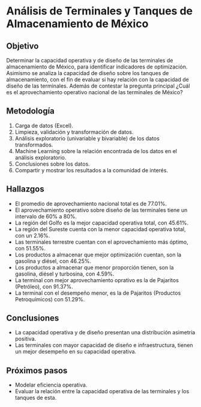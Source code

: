 # Análisis de Terminales y Tanques de Almacenamiento de México

## Objetivo

Determinar la capacidad operativa y de diseño de las terminales de almacenamiento de México, para identificar indicadores de optimización.
Asimismo se analiza la capacidad de diseño sobre los tanques de almacenamiento, con el fin de evaluar si hay relación con la capacidad de diseño de las terminales. Además de contestar la pregunta principal ¿Cuál es el aprovechamiento operativo nacional de las terminales de México?

## Metodología

1. Carga de datos (Excel).
2. Limpieza, validación y transformación de datos.
3. Análisis exploratorio (univariable y bivariable) de los datos transformados.
4. Machine Learning sobre la relación encontrada de los datos en el análisis exploratorio.
5. Conclusiones sobre los datos.
6. Compartir y mostrar los resultados a la comunidad de interés.

## Hallazgos

- El promedio de aprovechamiento nacional total es de 77.01%.
- El aprovechamiento operativo sobre diseño de las terminales tiene un intervalo de 60% a 80%.
- La región del Golfo es la mejor capacidad operativa total, con 45.61%.
- La región del Sureste cuenta con la menor capacidad operativa total, con un 2.16%.
- Las terminales terrestre cuentan con el aprovechamiento más óptimo, con 51.55%.
- Los productos a almacenar que mejor optimización cuentan, son la gasolina y diésel, con 46.25%.
- Los productos a almacenar que menor proporción tienen, son la gasolina, diésel y turbosina, con 4.59%.
- La terminal con mejor aprovechamiento oprativo es la de Pajaritos (Petróleo), con 91.37%.
- La terminal con el desempeño menor, es la de Pajaritos (Productos Petroquímicos) con 51.29%.

## Conclusiones

- La capacidad operativa y de diseño presentan una distribución asimetría positiva.
- Las terminales con mayor capacidad de diseño e infraestructura, tienen un mejor desempeño en su capacidad operativa.

## Próximos pasos

- Modelar eficiencia operativa.
- Evaluar la relación entre la capacidad operativa de las terminales y los tanques de esta.
